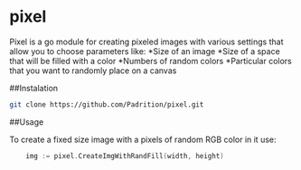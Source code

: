 # pixel

Pixel is a go module for creating pixeled images with various settings that allow you to choose parameters like:
*Size of an image
*Size of a space that will be filled with a color
*Numbers of random colors
*Particular colors that you want to randomly place on a canvas

##Instalation

```bash
git clone https://github.com/Padrition/pixel.git
```

##Usage 

To create a fixed size image with a pixels of random RGB color in it use:
```go
	img := pixel.CreateImgWithRandFill(width, height)
```

